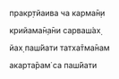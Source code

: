 пракр̣тйаива ча карма̄н̣и

крийама̄н̣а̄ни сарваш́ах̣

йах̣ паш́йати татха̄тма̄нам

акарта̄рам̇ са паш́йати